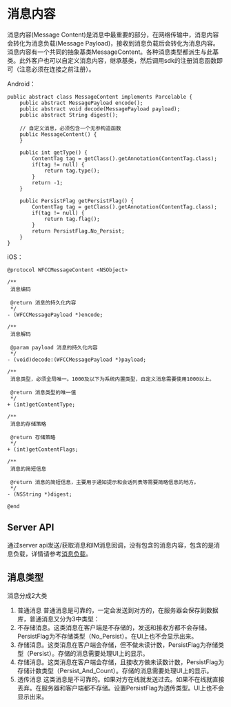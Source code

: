# 消息内容
消息内容(Message Content)是消息中最重要的部分，在网络传输中，消息内容会转化为消息负载(Message Payload)，接收到消息负载后会转化为消息内容。消息内容有一个共同的抽象基类MessageContent。各种消息类型都派生与此基类。此外客户也可以自定义消息内容，继承基类，然后调用sdk的注册消息函数即可（注意必须在连接之前注册）。

Android：
```
public abstract class MessageContent implements Parcelable {
    public abstract MessagePayload encode();
    public abstract void decode(MessagePayload payload);
    public abstract String digest();

    // 自定义消息，必须包含一个无参构造函数
    public MessageContent() {
    }

    public int getType() {
        ContentTag tag = getClass().getAnnotation(ContentTag.class);
        if(tag != null) {
            return tag.type();
        }
        return -1;
    }

    public PersistFlag getPersistFlag() {
        ContentTag tag = getClass().getAnnotation(ContentTag.class);
        if(tag != null) {
            return tag.flag();
        }
        return PersistFlag.No_Persist;
    }
}
```
iOS：
```
@protocol WFCCMessageContent <NSObject>

/**
 消息编码

 @return 消息的持久化内容
 */
- (WFCCMessagePayload *)encode;

/**
 消息解码

 @param payload 消息的持久化内容
 */
- (void)decode:(WFCCMessagePayload *)payload;

/**
 消息类型，必须全局唯一。1000及以下为系统内置类型，自定义消息需要使用1000以上。

 @return 消息类型的唯一值
 */
+ (int)getContentType;

/**
 消息的存储策略

 @return 存储策略
 */
+ (int)getContentFlags;

/**
 消息的简短信息

 @return 消息的简短信息，主要用于通知提示和会话列表等需要简略信息的地方。
 */
- (NSString *)digest;

@end
```

## Server API
通过server api发送/获取消息和IM消息回调，没有包含的消息内容，包含的是消息负载，详情请参考[消息负载](./message_payload.md)。

## 消息类型
消息分成2大类
1. 普通消息
普通消息是可靠的，一定会发送到对方的，在服务器会保存到数据库，普通消息又分为3中类型：
  1. 不存储消息。这类消息在客户端是不存储的，发送和接收方都不会存储。PersistFlag为不存储类型（No_Persist）。在UI上也不会显示出来。
  2. 存储消息。这类消息在客户端会存储，但不做未读计数，PersistFlag为存储类型（Persist）。存储的消息需要处理UI上的显示。
  3. 存储消息。这类消息在客户端会存储，且接收方做未读数计数，PersistFlag为存储计数类型（Persist_And_Count）。存储的消息需要处理UI上的显示。
2. 透传消息
这类消息是不可靠的。如果对方在线就发送过去。如果不在线就直接丢弃。在服务器和客户端都不存储。设置PersistFlag为透传类型。UI上也不会显示出来。
